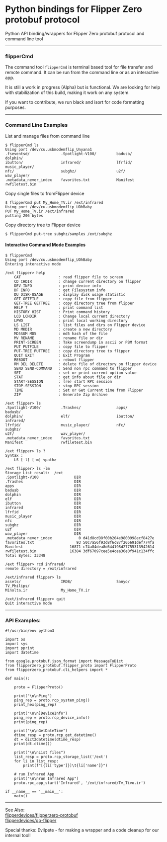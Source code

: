 # Python bindings for Flipper Zero protobuf protocol 


Python API binding/wrappers for Flipper Zero protobuf protocol and command line tool

---
### flipperCmd ###

The command tool `flipperCmd` is terminal based tool for file transfer and remote command.
It can be run from the command line or as an interactive app.

It is still a work in progress (Alpha) but is functional. We are looking for help
with stabilization of this build, making it work on any system.

If you want to contribute, we run black and isort for code formatting purposes.

---


### Command Line Examples ###

List and manage files from command line
```
$ flipperCmd ls
Using port /dev/cu.usbmodemflip_Unyana1
.fseventsd/              .Spotlight-V100/         badusb/                  dolphin/
ibutton/                 infrared/                lfrfid/                  music_player/
nfc/                     subghz/                  u2f/                     wav_player/
.metadata_never_index    favorites.txt            Manifest                 rwfiletest.bin

```

Copy single files to fromFlipper device
```
$ flipperCmd put My_Home_TV.ir /ext/infrared
Using port /dev/cu.usbmodemflip_UOhBaby
PUT My_Home_TV.ir /ext/infrared
putting 206 bytes

```

Copy directory tree to Flipper device
```
$ flipperCmd put-tree subghz/samples /ext/subghz

```

#### Interactive Command Mode Examples ####


```
$ flipperCmd
Using port /dev/cu.usbmodemflip_UOhBaby
Entering interactive mode

/ext flipper> help
    CAT                 : read flipper file to screen
    CD CHDIR            : change current directory on flipper
    DEV-INFO            : print device info
    DF INFO             : get Filesystem info
    DU DISK-USAGE       : display disk usage statistic
    GET GETFILE         : copy file from flipper
    GET-TREE GETTREE    : copy directory tree from flipper
    HELP ?              : print command list
    HISTORY HIST        : Print command history
    LCD LCHDIR          : Change local current directory
    LPWD                : print local working directory
    LS LIST             : list files and dirs on Flipper device
    MD MKDIR            : create a new directory
    MD5SUM MD5          : md5 hash of the file
    MV RENAME           : rename file or dir
    PRINT-SCREEN        : Take screendump in ascii or PBM format
    PUT PUTFILE         : copy file to flipper
    PUT-TREE PUTTREE    : copy directory tree to flipper
    QUIT EXIT           : Exit Program
    REBOOT              : reboot flipper
    RM DEL DELETE       : delete file of directory on flipper device
    SEND SEND-COMMAND   : Send non rpc command to flipper
    SET                 : set or print current option value
    STAT                : get info about file or dir
    START-SESSION       : (re) start RPC session
    STOP-SESSION        : stop RPC session
    TIME                : Set or Get Current time from Flipper
    ZIP                 : Generate Zip Archive

```

```
/ext flipper> ls
.Spotlight-V100/         .Trashes/                apps/                    badusb/
dolphin/                 elf/                     ibutton/                 infrared/
lfrfid/                  music_player/            nfc/                     subghz/
u2f/                     wav_player/              .metadata_never_index    favorites.txt
Manifest                 rwfiletest.bin
```

```
/ext flipper> ls ?
Syntax :
	LS [-l] [-m] <path>
    
/ext flipper> ls -lm
Storage List result:  /ext
.Spotlight-V100          	   DIR
.Trashes                 	   DIR
apps                     	   DIR
badusb                   	   DIR
dolphin                  	   DIR
elf                      	   DIR
ibutton                  	   DIR
infrared                 	   DIR
lfrfid                   	   DIR
music_player             	   DIR
nfc                      	   DIR
subghz                   	   DIR
u2f                      	   DIR
wav_player               	   DIR
.metadata_never_index    	     0 d41d8cd98f00b204e9800998ecf8427e
favorites.txt            	    93 50c7a56f93d8f6c87f205691def774fa
Manifest                 	 16871 c74a84dea8d644198d27755313942614
rwfiletest.bin           	 16384 3df67097cee5e4cea36e0f941c134ffc
Total Bytes: 33348

/ext flipper> rcd infrared/
remote directory = /ext/infrared 

/ext/infrared flipper> ls
assets/                  IRDB/                    Sanyo/                   TV_Philips/
Minolta.ir               My_Home_TV.ir

/ext/infrared flipper> quit
Quit interactive mode
```


---

### API Examples: ###
```
#!/usr/bin/env python3

import os
import sys
import pprint
import datetime

from google.protobuf.json_format import MessageToDict
from flipperzero_protobuf.flipper_proto import FlipperProto
from flipperzero_protobuf.cli_helpers import *

def main():

    proto = FlipperProto()

    print("\n\nPing")
    ping_rep = proto.rcp_system_ping()
    print_hex(ping_rep)

    print("\n\n]DeviceInfo")
    ping_rep = proto.rcp_device_info()
    print(ping_rep)

    print("\n\nGetDateTime")
    dtime_resp = proto.rcp_get_datetime()
    dt = dict2datetime(dtime_resp)
    print(dt.ctime())

    print("\n\nList files")
    list_resp = proto.rcp_storage_list('/ext')
    for li in list_resp:
        print(f"[{li['type']}]\t{li['name']}")

    # run Infrared App
    print("\n\nrun Infrared App")
    proto.rpc_app_start('Infrared', '/ext/infrared/Tv_Tivo.ir')

if __name__ == '__main__':
    main()
```

---

See Also:<br>
[flipperdevices/flipperzero-protobuf](http://github.com/flipperdevices/flipperzero-protobuf)<br>
[flipperdevices/go-flipper](https://github.com/flipperdevices/go-flipper)

Special thanks:
Evilpete - for making a wrapper and a code cleanup for our internal tool!